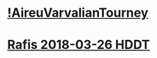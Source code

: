# [!AireuVarvalianTourney](https://iwa.s-ul.eu/pcJjl0jc)
# [Rafis 2018-03-26 HDDT](https://iwa.s-ul.eu/aUpRw9nL)
